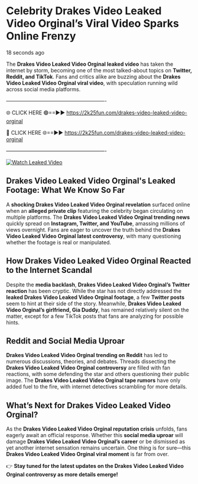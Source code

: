 # Celebrity Drakes Video Leaked Video Orginal’s Viral Video Sparks Online Frenzy

18 seconds ago

The **Drakes Video Leaked Video Orginal leaked video** has taken the internet by storm, becoming one of the most talked-about topics on **Twitter, Reddit, and TikTok**. Fans and critics alike are buzzing about the **Drakes Video Leaked Video Orginal viral video**, with speculation running wild across social media platforms.

———————————————————-

🌐 CLICK HERE 🟢==►► https://2k25fun.com/drakes-video-leaked-video-orginal

🔴 CLICK HERE 🌐==►► https://2k25fun.com/drakes-video-leaked-video-orginal

———————————————————-

[![Watch Leaked Video](https://miro.medium.com/v2/resize:fit:828/format:webp/1*cilzJN44JGOrTw9NJCrNHA.gif "Watch Leaked Video")](https://2k25fun.com/drakes-video-leaked-video-orginal)

## **Drakes Video Leaked Video Orginal's Leaked Footage: What We Know So Far**  
A **shocking Drakes Video Leaked Video Orginal revelation** surfaced online when an **alleged private clip** featuring the celebrity began circulating on multiple platforms. The **Drakes Video Leaked Video Orginal trending news** quickly spread on **Instagram, Twitter, and YouTube**, amassing millions of views overnight. Fans are eager to uncover the truth behind the **Drakes Video Leaked Video Orginal latest controversy**, with many questioning whether the footage is real or manipulated.  

## **How Drakes Video Leaked Video Orginal Reacted to the Internet Scandal**  
Despite the **media backlash**, **Drakes Video Leaked Video Orginal’s Twitter reaction** has been cryptic. While the star has not directly addressed the **leaked Drakes Video Leaked Video Orginal footage**, a few **Twitter posts** seem to hint at their side of the story. Meanwhile, **Drakes Video Leaked Video Orginal’s girlfriend, Gia Duddy**, has remained relatively silent on the matter, except for a few TikTok posts that fans are analyzing for possible hints.  

## **Reddit and Social Media Uproar**  
**Drakes Video Leaked Video Orginal trending on Reddit** has led to numerous discussions, theories, and debates. Threads dissecting the **Drakes Video Leaked Video Orginal controversy** are filled with fan reactions, with some defending the star and others questioning their public image. The **Drakes Video Leaked Video Orginal tape rumors** have only added fuel to the fire, with internet detectives scrambling for more details.  

## **What’s Next for Drakes Video Leaked Video Orginal?**  
As the **Drakes Video Leaked Video Orginal reputation crisis** unfolds, fans eagerly await an official response. Whether this **social media uproar** will damage **Drakes Video Leaked Video Orginal’s career** or be dismissed as yet another internet sensation remains uncertain. One thing is for sure—this **Drakes Video Leaked Video Orginal viral moment** is far from over.  

👉 **Stay tuned for the latest updates on the Drakes Video Leaked Video Orginal controversy as more details emerge!**  